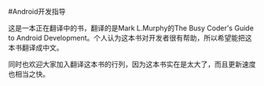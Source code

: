 #Android开发指导

这是一本正在翻译中的书，翻译的是Mark L.Murphy的The Busy Coder's Guide to
Android Development。个人认为这本书对开发者很有帮助，所以希望能把这本书翻译成中文。

同时也欢迎大家加入翻译这本书的行列，因为这本书实在是太大了，而且更新速度也相当之快。

